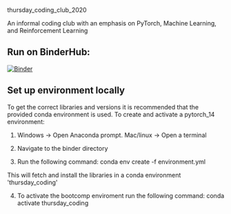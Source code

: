 thursday_coding_club_2020

An informal coding club with an emphasis on PyTorch, Machine Learning, and Reinforcement Learning


## Run on BinderHub:

[![Binder](https://mybinder.org/badge_logo.svg)](https://mybinder.org/v2/gh/MichaelAllen1966/thursday_coding_club_2020/master)


## Set up environment locally

To get the correct libraries and versions it is recommended that the provided conda environment is used. To create and activate a pytorch_14 environment:

1. Windows -> Open Anaconda prompt. Mac/linux -> Open a terminal

2. Navigate to the binder directory

3. Run the following command: conda env create -f environment.yml

This will fetch and install the libraries in a conda environment 'thursday_coding'

4. To activate the bootcomp enviroment run the following command:
    conda activate thursday_coding

